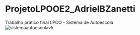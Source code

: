 # ProjetoLPOOE2_AdrielBZanetti
Trabalho prático final LPOO - Sistema de Autoescola
![sistemaautoescolav5](https://github.com/user-attachments/assets/9fa55005-38d4-4981-903a-b3732efd9ed5)
